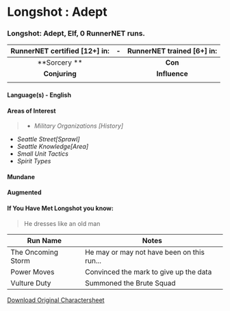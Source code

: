 # Longshot : Adept

### Longshot: Adept, Elf, 0 RunnerNET runs.

> 

| RunnerNET certified [12+] in:|-| RunnerNET trained [6+] in:|
| :-: |:-: |:-:|
| **Sorcery **||**Con** |
| **Conjuring**|| **Influence** |
||  


#### Language(s) - English
#### Areas of Interest
> - *Military Organizations [History]*
- *Seattle Street[Sprawl]*
- *Seattle Knowledge[Area]*
- *Small Unit Tactics*
- *Spirit Types*


#### Mundane
#### Augmented
#### If You Have Met Longshot you know:
> He dresses like an old man

| Run Name| Notes|
| ----------- | ----------- |
| The Oncoming Storm | He may or may not have been on this run... |
| Power Moves | Convinced the mark to give up the data |
| Vulture Duty | Summoned the Brute Squad |

[Download Original Charactersheet](./assets/Longshot.pdf)

